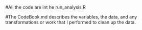 #All the code are int he run_analysis.R

#The CodeBook.md describes the variables, the data, and any transformations or work that I performed to clean up the data. 
